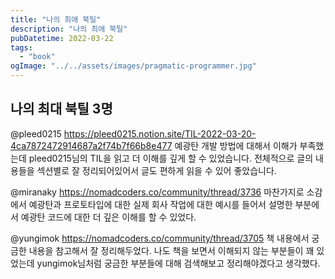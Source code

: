 ```yaml
---
title: "나의 최애 북틸"
description: "나의 최애 북틸"
pubDatetime: 2022-03-22
tags:
  - "book"
ogImage: "../../assets/images/pragmatic-programmer.jpg"
---
```


## 나의 최대 북틸 3명

@pleed0215
https://pleed0215.notion.site/TIL-2022-03-20-4ca7872472914687a2f74b7f66b8e477
예광탄 개발 방법에 대해서 이해가 부족했는데 pleed0215님의 TIL을 읽고 더 이해를 깊게 할 수 있었습니다.
전체적으로 글의 내용들을 섹션별로 잘 정리되어있어서 글도 편하게 읽을 수 있어 좋았습니다.

@miranaky
https://nomadcoders.co/community/thread/3736
마찬가지로 소감에서 예광탄과 프로토타입에 대한 실제 회사 작업에 대한 예시를 들어서 설명한 부분에서 예광탄 코드에 대한 더 깊은 이해를 할 수 있었다.

@yungimok
https://nomadcoders.co/community/thread/3705
책 내용에서 궁금한 내용을 참고해서 잘 정리해두었다. 나도 책을 보면서 이해되지 않는 부분들이 꽤 있었는데 yungimok님처럼 궁금한 부분들에 대해 검색해보고 정리해야겠다고 생각했다.
